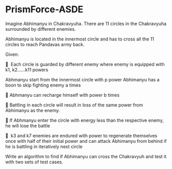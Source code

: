 # PrismForce-ASDE

Imagine Abhimanyu in Chakravyuha. There are 11 circles in the Chakravyuha surrounded by different enemies.

Abhimanyu is located in the innermost circle and has to cross all the 11 circles to reach Pandavas army back. 

Given:

  Each circle is guarded by different enemy where enemy is equipped with k1, k2……k11 powers

Abhmanyu start from the innermost circle with p power Abhimanyu has a boon to skip fighting enemy a times 

 Abhmanyu can recharge himself with power b times 

 Battling in each circle will result in loss of the same power from Abhimanyu as the enemy. 

 If Abhmanyu enter the circle with energy less than the respective enemy, he will lose the battle

  k3 and k7 enemies are endured with power to regenerate themselves once with half of their initial power and can attack Abhimanyu from behind if he is battling in iteratively next circle 


Write an algorithm to find if Abhimanyu can cross the Chakravyuh and test it with two sets of test cases.
